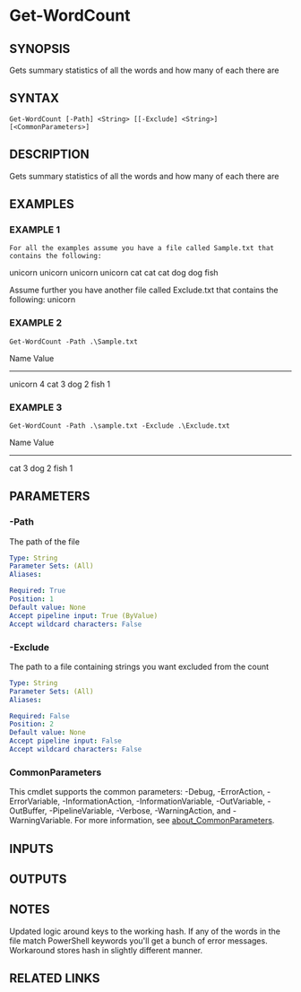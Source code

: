 ﻿---
external help file: PoshFunctions-help.xml
Module Name: poshfunctions
online version: https://www.Google.com
schema: 2.0.0
---

# Get-WordCount

## SYNOPSIS
Gets summary statistics of all the words and how many of each there are

## SYNTAX

```
Get-WordCount [-Path] <String> [[-Exclude] <String>] [<CommonParameters>]
```

## DESCRIPTION
Gets summary statistics of all the words and how many of each there are

## EXAMPLES

### EXAMPLE 1
```
For all the examples assume you have a file called Sample.txt that contains the following:
```

unicorn unicorn unicorn unicorn
cat cat cat
dog dog
fish

Assume further you have another file called Exclude.txt that contains the following:
unicorn

### EXAMPLE 2
```
Get-WordCount -Path .\Sample.txt
```

Name                           Value
----                           -----
unicorn                        4
cat                            3
dog                            2
fish                           1

### EXAMPLE 3
```
Get-WordCount -Path .\sample.txt -Exclude .\Exclude.txt
```

Name                           Value
----                           -----
cat                            3
dog                            2
fish                           1

## PARAMETERS

### -Path
The path of the file

```yaml
Type: String
Parameter Sets: (All)
Aliases:

Required: True
Position: 1
Default value: None
Accept pipeline input: True (ByValue)
Accept wildcard characters: False
```

### -Exclude
The path to a file containing strings you want excluded from the count

```yaml
Type: String
Parameter Sets: (All)
Aliases:

Required: False
Position: 2
Default value: None
Accept pipeline input: False
Accept wildcard characters: False
```

### CommonParameters
This cmdlet supports the common parameters: -Debug, -ErrorAction, -ErrorVariable, -InformationAction, -InformationVariable, -OutVariable, -OutBuffer, -PipelineVariable, -Verbose, -WarningAction, and -WarningVariable. For more information, see [about_CommonParameters](http://go.microsoft.com/fwlink/?LinkID=113216).

## INPUTS

## OUTPUTS

## NOTES
Updated logic around keys to the working hash.
If any of the words in the file match PowerShell keywords you'll
get a bunch of error messages.
Workaround stores hash in slightly different manner.

## RELATED LINKS
